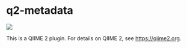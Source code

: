 # q2-metadata

![](https://github.com/qiime2/q2-metadata/workflows/ci/badge.svg)

This is a QIIME 2 plugin. For details on QIIME 2, see https://qiime2.org.